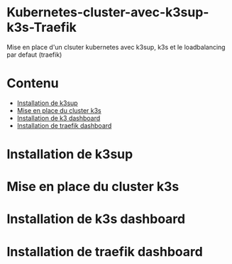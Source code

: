 # Kubernetes-cluster-avec-k3sup-k3s-Traefik
Mise en place d'un clsuter kubernetes avec k3sup, k3s et le loadbalancing par defaut (traefik)

# Contenu
<ul id="menu">
  <li><a href="https://github.com/fidzongo/Kubernetes-cluster-avec-k3sup-k3s-Traefik/tree/main#installation-de-k3sup" title="Installation de k3sup">Installation de k3sup</a></li>
  <li><a href="[aller à la page 2](https://github.com/fidzongo/Kubernetes-cluster-avec-k3sup-k3s-Traefik/edit/main/README.md#mise-en-place-du-cluster-k3s)" title="Mise en place du cluster k3s">Mise en place du cluster k3s</a></li>
  <li><a href="[aller à la page 3](https://github.com/fidzongo/Kubernetes-cluster-avec-k3sup-k3s-Traefik/edit/main/README.md#installation-de-k3s-dashboard)" title="Installation de k3s dashboard">Installation de k3 dashboard</a></li>
  <li><a href="[...](https://github.com/fidzongo/Kubernetes-cluster-avec-k3sup-k3s-Traefik/edit/main/README.md#installation-de-traefik-dashboard)" title="Installation de traefik dashboard">Installation de traefik dashboard</a></li>
</ul>

# Installation de k3sup

# Mise en place du cluster k3s

# Installation de k3s dashboard

# Installation de traefik dashboard
